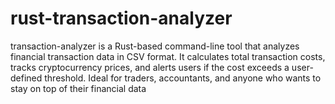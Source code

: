 # rust-transaction-analyzer
transaction-analyzer is a Rust-based command-line tool that analyzes financial transaction data in CSV format. It calculates total transaction costs, tracks cryptocurrency prices, and alerts users if the cost exceeds a user-defined threshold. Ideal for traders, accountants, and anyone who wants to stay on top of their financial data
